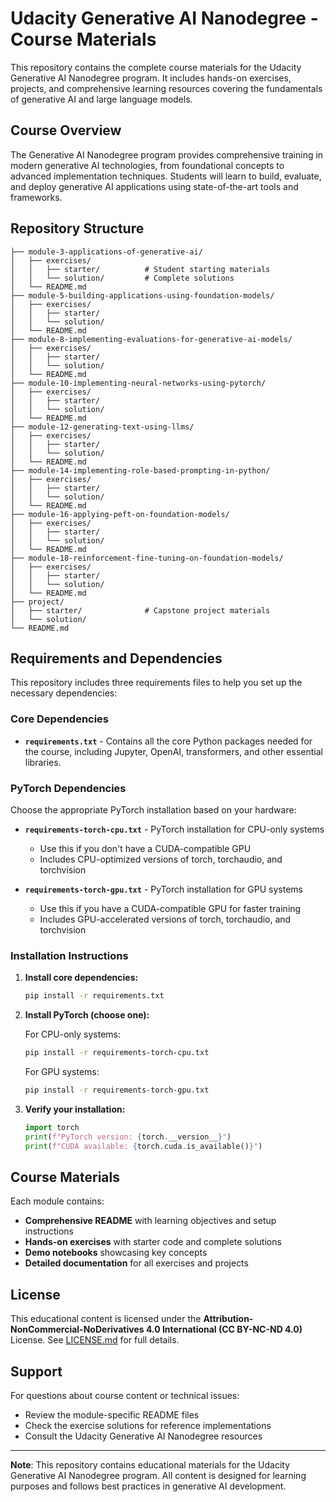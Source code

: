 # Udacity Generative AI Nanodegree - Course Materials

This repository contains the complete course materials for the Udacity Generative AI Nanodegree program. It includes hands-on exercises, projects, and comprehensive learning resources covering the fundamentals of generative AI and large language models.

## Course Overview

The Generative AI Nanodegree program provides comprehensive training in modern generative AI technologies, from foundational concepts to advanced implementation techniques. Students will learn to build, evaluate, and deploy generative AI applications using state-of-the-art tools and frameworks.

## Repository Structure

```
├── module-3-applications-of-generative-ai/
│   ├── exercises/
│   │   ├── starter/          # Student starting materials
│   │   └── solution/         # Complete solutions
│   └── README.md
├── module-5-building-applications-using-foundation-models/
│   ├── exercises/
│   │   ├── starter/
│   │   └── solution/
│   └── README.md
├── module-8-implementing-evaluations-for-generative-ai-models/
│   ├── exercises/
│   │   ├── starter/
│   │   └── solution/
│   └── README.md
├── module-10-implementing-neural-networks-using-pytorch/
│   ├── exercises/
│   │   ├── starter/
│   │   └── solution/
│   └── README.md
├── module-12-generating-text-using-llms/
│   ├── exercises/
│   │   ├── starter/
│   │   └── solution/
│   └── README.md
├── module-14-implementing-role-based-prompting-in-python/
│   ├── exercises/
│   │   ├── starter/
│   │   └── solution/
│   └── README.md
├── module-16-applying-peft-on-foundation-models/
│   ├── exercises/
│   │   ├── starter/
│   │   └── solution/
│   └── README.md
├── module-18-reinforcement-fine-tuning-on-foundation-models/
│   ├── exercises/
│   │   ├── starter/
│   │   └── solution/
│   └── README.md
├── project/
│   ├── starter/              # Capstone project materials
│   └── solution/
└── README.md
```

## Requirements and Dependencies

This repository includes three requirements files to help you set up the necessary dependencies:

### Core Dependencies
- **`requirements.txt`** - Contains all the core Python packages needed for the course, including Jupyter, OpenAI, transformers, and other essential libraries.

### PyTorch Dependencies
Choose the appropriate PyTorch installation based on your hardware:

- **`requirements-torch-cpu.txt`** - PyTorch installation for CPU-only systems
  - Use this if you don't have a CUDA-compatible GPU
  - Includes CPU-optimized versions of torch, torchaudio, and torchvision

- **`requirements-torch-gpu.txt`** - PyTorch installation for GPU systems
  - Use this if you have a CUDA-compatible GPU for faster training
  - Includes GPU-accelerated versions of torch, torchaudio, and torchvision

### Installation Instructions

1. **Install core dependencies:**
   ```bash
   pip install -r requirements.txt
   ```

2. **Install PyTorch (choose one):**
   
   For CPU-only systems:
   ```bash
   pip install -r requirements-torch-cpu.txt
   ```
   
   For GPU systems:
   ```bash
   pip install -r requirements-torch-gpu.txt
   ```

3. **Verify your installation:**
   ```python
   import torch
   print(f"PyTorch version: {torch.__version__}")
   print(f"CUDA available: {torch.cuda.is_available()}")
   ```

## Course Materials

Each module contains:
- **Comprehensive README** with learning objectives and setup instructions
- **Hands-on exercises** with starter code and complete solutions
- **Demo notebooks** showcasing key concepts
- **Detailed documentation** for all exercises and projects

## License

This educational content is licensed under the **Attribution-NonCommercial-NoDerivatives 4.0 International (CC BY-NC-ND 4.0)** License. See [LICENSE.md](LICENSE.md) for full details.

## Support

For questions about course content or technical issues:
- Review the module-specific README files
- Check the exercise solutions for reference implementations
- Consult the Udacity Generative AI Nanodegree resources

---

**Note**: This repository contains educational materials for the Udacity Generative AI Nanodegree program. All content is designed for learning purposes and follows best practices in generative AI development.
